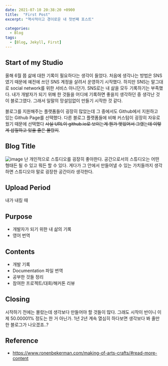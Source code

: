 ```yaml
---
date: 2021-07-10 20:38:20 +0900
title:  "First Post"
excerpt: "역사적이고 경이로운 내 첫번째 포스트"

categories:
  - Blog
tags:
  - [Blog, Jekyll, First]
---
```


## Start of my Studio
올해 6월 쯤 삶에 대한 기록이 필요하다는 생각이 들었다. 처음에 생각나는 방법은 SNS였기 때문에 예전에 쓰던 SNS 계정을 살려서 운영하기 시작했다. 하지만 SNS는 말그대로 social network를 위한 서비스 아니던가. SNS로는 내 삶을 모두 기록하기는 부족했다. 내가 개발자가 되기 위해 한 것들을 어디에 기록하면 좋을지 생각하던 중 생각난 것이 블로그였다. 그래서 일말의 망설임없이 만들기 시작한 것 같다.

블로그를 지원해주는 플랫폼들이 굉장히 많았는데 그 중에서도 Github에서 지원하고 있는 Github Page를 선택했다. 다른 블로그 플랫폼들에 비해 커스텀이 굉장히 자유로웠기 때문에 선택했다 ~~사실 URL이 github.io로 보이는게 뭔가 멋있어서 그랬는데 이렇게 삽질하고 있을 줄은 몰랐지~~.

## Blog Title
![image](https://www.ronenbekerman.com/wp-content/uploads/2015/07/Cam_01.jpg)
난 개인적으로 스튜디오를 굉장히 좋아한다. 공간으로서의 스튜디오는 어떤 형태든 될 수 있고 뭐든 할 수 있다. 게다가 그 안에서 만들어낼 수 있는 가치들까지 생각하면 스튜디오야 말로 굉장한 공간이라 생각한다.

## Upload Period
내가 내킬 때

## Purpose
* 개발자가 되기 위한 내 삶의 기록
* 영어 번역

## Contents
* 개발 기록
* Documentation 파일 번역
* 공부한 것들 정리
* 참여한 프로젝트/대회/해커톤 리뷰

## Closing
시작하기 전에는 몰랐는데 생각보다 만들어야 할 것들이 많다. 그래도 시작이 반이니 이제 50.00001% 정도는 한 거 아닌가. 1년 2년 계속 열심히 하다보면 생각보다 봐 줄만한 블로그가 나오겠죠..?

## Reference
* https://www.ronenbekerman.com/making-of-arts-crafts/#read-more-content